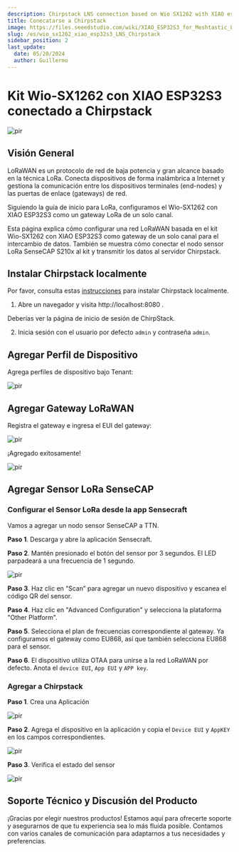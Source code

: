```yaml
---
description: Chirpstack LNS connection based on Wio SX1262 with XIAO esp32s3 module 
title: Conecatarse a Chirpstack
image: https://files.seeedstudio.com/wiki/XIAO_ESP32S3_for_Meshtastic_LoRa/51_1.png
slug: /es/wio_sx1262_xiao_esp32s3_LNS_Chirpstack
sidebar_position: 2
last_update:
  date: 05/20/2024
  author: Guillermo
---
```


# Kit Wio-SX1262 con XIAO ESP32S3 conectado a Chirpstack

<p style={{textAlign: 'center'}}><img src="https://files.seeedstudio.com/wiki/XIAO_ESP32S3_for_Meshtastic_LoRa/51.png" alt="pir" width={900} height="auto" /></p>


## Visión General

LoRaWAN es un protocolo de red de baja potencia y gran alcance basado en la técnica LoRa. Conecta dispositivos de forma inalámbrica a Internet y gestiona la comunicación entre los dispositivos terminales (end-nodes) y las puertas de enlace (gateways) de red.

Siguiendo la guía de inicio para LoRa, configuramos el Wio-SX1262 con XIAO ESP32S3 como un gateway LoRa de un solo canal.

Esta página explica cómo configurar una red LoRaWAN basada en el kit Wio-SX1262 con XIAO ESP32S3 como gateway de un solo canal para el intercambio de datos. También se muestra cómo conectar el nodo sensor LoRa SenseCAP S210x al kit y transmitir los datos al servidor Chirpstack.

## Instalar Chirpstack localmente

Por favor, consulta estas [instrucciones](https://learn.semtech.com/mod/book/view.php?id=223&chapterid=266#:~:text=Enter%20the%20following%20to%20clone%20the%20ChirpStack%20Docker,Share%20it%20on%20any%20security%20popups%20you%20see.) para instalar Chirpstack localmente. 

1. Abre un navegador y visita http://localhost:8080 . 

Deberías ver la página de inicio de sesión de ChirpStack.

2. Inicia sesión con el usuario por defecto `admin` y contraseña `admin`.



## Agregar Perfil de Dispositivo

Agrega perfiles de dispositivo bajo Tenant:
<p style={{textAlign: 'center'}}><img src="https://files.seeedstudio.com/wiki/XIAO_ESP32S3_for_Meshtastic_LoRa/45.png" alt="pir" width={600} height="auto" /></p>

## Agregar Gateway LoRaWAN

Registra el gateway e ingresa el EUI del gateway:

<p style={{textAlign: 'center'}}><img src="https://files.seeedstudio.com/wiki/XIAO_ESP32S3_for_Meshtastic_LoRa/46.png" alt="pir" width={600} height="auto" /></p>

¡Agregado exitosamente!

<p style={{textAlign: 'center'}}><img src="https://files.seeedstudio.com/wiki/XIAO_ESP32S3_for_Meshtastic_LoRa/47.png" alt="pir" width={600} height="auto" /></p>


## Agregar Sensor LoRa SenseCAP

### Configurar el Sensor LoRa desde la app Sensecraft
Vamos a agregar un nodo sensor SenseCAP a TTN.

**Paso 1**. Descarga y abre la aplicación Sensecraft.

**Paso 2**. Mantén presionado el botón del sensor por 3 segundos. El LED parpadeará a una frecuencia de 1 segundo.

<p style={{textAlign: 'center'}}><img src="https://files.seeedstudio.com/wiki/XIAO_ESP32S3_for_Meshtastic_LoRa/41.png" alt="pir" width={300} height="auto" /></p>

**Paso 3**. Haz clic en “Scan” para agregar un nuevo dispositivo y escanea el código QR del sensor.

**Paso 4**. Haz clic en "Advanced Configuration" y selecciona la plataforma "Other Platform".

**Paso 5**. Selecciona el plan de frecuencias correspondiente al gateway. Ya configuramos el gateway como EU868, así que también selecciona EU868 para el sensor.

**Paso 6**. El dispositivo utiliza OTAA para unirse a la red LoRaWAN por defecto. Anota el `device EUI`, `App EUI` y `APP key`.

### Agregar a Chirpstack
**Paso 1**. Crea una Aplicación

<p style={{textAlign: 'center'}}><img src="https://files.seeedstudio.com/wiki/XIAO_ESP32S3_for_Meshtastic_LoRa/48.png" alt="pir" width={600} height="auto" /></p>

**Paso 2**. Agrega el dispositivo en la aplicación y copia el `Device EUI` y `AppKEY` en los campos correspondientes.

<p style={{textAlign: 'center'}}><img src="https://files.seeedstudio.com/wiki/XIAO_ESP32S3_for_Meshtastic_LoRa/49.png" alt="pir" width={600} height="auto" /></p>

**Paso 3**. Verifica el estado del sensor

<p style={{textAlign: 'center'}}><img src="https://files.seeedstudio.com/wiki/XIAO_ESP32S3_for_Meshtastic_LoRa/50.png" alt="pir" width={600} height="auto" /></p>

## Soporte Técnico y Discusión del Producto

¡Gracias por elegir nuestros productos! Estamos aquí para ofrecerte soporte y asegurarnos de que tu experiencia sea lo más fluida posible. Contamos con varios canales de comunicación para adaptarnos a tus necesidades y preferencias.

<div class="button_tech_support_container">
<a href="https://forum.seeedstudio.com/" class="button_forum"></a>
<a href="https://www.seeedstudio.com/contacts" class="button_email"></a>
</div>

<div class="button_tech_support_container">
<a href="https://discord.gg/eWkprNDMU7" class="button_discord"></a>
<a href="https://github.com/Seeed-Studio/wiki-documents/discussions/69" class="button_discussion"></a>
</div>


